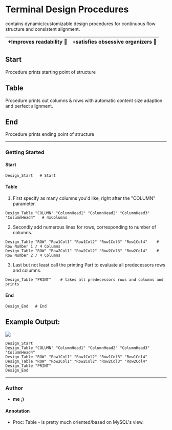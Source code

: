 # Terminal Design Procedures

contains dynamic/customizable design procedures for continuous flow structure and consistent alignment.

+Improves readability 🔖 | +satisfies obsessive organizers 🤣
------------ | ------------ | 

## Start
Procedure prints starting point of structure

## Table
Procedure prints out columns & rows with automatic content size adaption and perfect alignment.

## End
Procedure prints ending point of structure

---

### Getting Started

#### Start
```shell
Design_Start   # Start
```

#### Table
1. First specify as many columns you'd like, right after the "COLUMN" parameter.
```shell
Design_Table "COLUMN" "ColumnHead1" "ColumnHead2" "ColumnHead3" "ColumnHead4"   # 4xColumns
```
2. Secondly add numerous lines for rows, corresponding to number of columns.
```shell
Design_Table "ROW" "Row1Col1" "Row1Col2" "Row1Col3" "Row1Col4"    # Row Number 1 / 4 Columns
Design_Table "ROW" "Row2Col1" "Row2Col2" "Row2Col3" "Row2Col4"    # Row Number 2 / 4 Columns
```
3. Last but not least call the printing Part to evaluate all predecessors rows and columns.
```shell
Design_Table "PRINT"    # takes all predecessors rows and columns and prints
```

#### End
```shell
Design_End   # End
```

## Example Output:

![](https://i.imgur.com/JfjZHpF.png)
```shell
Design_Start
Design_Table "COLUMN" "ColumnHead1" "ColumnHead2" "ColumnHead3" "ColumnHead4"
Design_Table "ROW" "Row1Col1" "Row1Col2" "Row1Col3" "Row1Col4"
Design_Table "ROW" "Row2Col1" "Row2Col2" "Row2Col3" "Row2Col4"
Design_Table "PRINT"
Design_End
```

---


### Author

* **me ;)**

#### Annotation

* Proc: Table - is pretty much oriented/based on MySQL's view.
